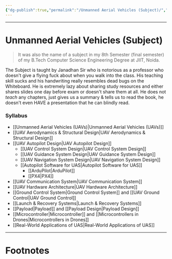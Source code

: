 ```yaml
---
{"dg-publish":true,"permalink":"/Unmanned Aerial Vehicles (Subject)/","tags":["Academics","Physics"]}
---
```



---
# Unmanned Aerial Vehicles (Subject)
> It was also the name of a subject in my 8th Semester (final semester) of my B.Tech Computer Science Engineering Degree at JIIT, Noida. 

The Subject is taught by Janadhan Sir who is notorious as a professor who doesn't give a flying fuck about when you walk into the class. His teaching skill sucks and his handwriting really resembles dead bugs on the Whiteboard. He is extremely lazy about sharing study resources and either shares slides one day before exam or doesn't share them at all. He does not *teach* any chapters, just gives us a summary & tells us to read the book, he doesn't even HAVE a presentation that he can blindly read.

### Syllabus
- [[Unmanned Aerial Vehicles (UAVs)\|Unmanned Aerial Vehicles (UAVs)]]
- [[UAV Aerodynamics & Structural Design\|UAV Aerodynamics & Structural Design]]
- [[UAV Autopilot Design\|UAV Autopilot Design]]
	- [[UAV Control System Design\|UAV Control System Design]]
	- [[UAV Guidance System Design\|UAV Guidance System Design]]
	- [[UAV Navigation System Design\|UAV Navigation System Design]]
	- [[Autopilot Software for UAS\|Autopilot Software for UAS]]
		- [[ArduPilot\|ArduPilot]]
		- [[PX4\|PX4]]
- [[UAV Communication System\|UAV Communication System]]
- [[UAV Hardware Architecture\|UAV Hardware Architecture]]
- [[Ground Control System\|Ground Control System]] and [[UAV Ground Control\|UAV Ground Control]]
- [[Launch & Recovery Systems\|Launch & Recovery Systems]]
- [[Payload\|Payload]] and [[Payload Design\|Payload Design]]
- [[Microcontroller\|Microcontroller]] and [[Microcontrollers in Drones\|Microcontrollers in Drones]]
- [[Real-World Applications of UAS\|Real-World Applications of UAS]]


---
# Footnotes